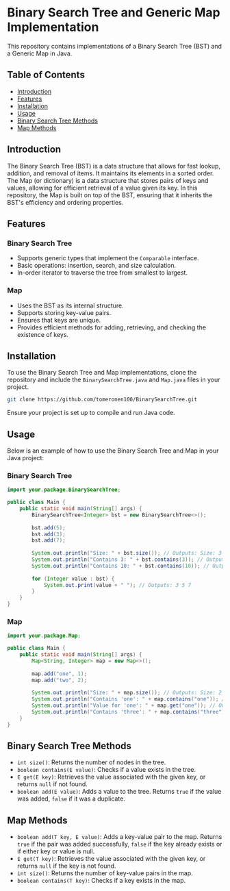 # Binary Search Tree and Generic Map Implementation

This repository contains implementations of a Binary Search Tree (BST) and a Generic Map in Java. 

## Table of Contents
- [Introduction](#introduction)
- [Features](#features)
- [Installation](#installation)
- [Usage](#usage)
- [Binary Search Tree Methods](#binary-search-tree-methods)
- [Map Methods](#map-methods)

## Introduction

The Binary Search Tree (BST) is a data structure that allows for fast lookup, addition, and removal of items. It maintains its elements in a sorted order. The Map (or dictionary) is a data structure that stores pairs of keys and values, allowing for efficient retrieval of a value given its key. In this repository, the Map is built on top of the BST, ensuring that it inherits the BST's efficiency and ordering properties.

## Features

### Binary Search Tree
- Supports generic types that implement the `Comparable` interface.
- Basic operations: insertion, search, and size calculation.
- In-order iterator to traverse the tree from smallest to largest.

### Map
- Uses the BST as its internal structure.
- Supports storing key-value pairs.
- Ensures that keys are unique.
- Provides efficient methods for adding, retrieving, and checking the existence of keys.

## Installation

To use the Binary Search Tree and Map implementations, clone the repository and include the `BinarySearchTree.java` and `Map.java` files in your project.

```bash
git clone https://github.com/tomeronen100/BinarySearchTree.git
```

Ensure your project is set up to compile and run Java code.

## Usage

Below is an example of how to use the Binary Search Tree and Map in your Java project:

### Binary Search Tree

```java
import your.package.BinarySearchTree;

public class Main {
    public static void main(String[] args) {
        BinarySearchTree<Integer> bst = new BinarySearchTree<>();
        
        bst.add(5);
        bst.add(3);
        bst.add(7);
        
        System.out.println("Size: " + bst.size()); // Outputs: Size: 3
        System.out.println("Contains 3: " + bst.contains(3)); // Outputs: Contains 3: true
        System.out.println("Contains 10: " + bst.contains(10)); // Outputs: Contains 10: false
        
        for (Integer value : bst) {
            System.out.print(value + " "); // Outputs: 3 5 7
        }
    }
}
```

### Map

```java
import your.package.Map;

public class Main {
    public static void main(String[] args) {
        Map<String, Integer> map = new Map<>();
        
        map.add("one", 1);
        map.add("two", 2);
        
        System.out.println("Size: " + map.size()); // Outputs: Size: 2
        System.out.println("Contains 'one': " + map.contains("one")); // Outputs: Contains 'one': true
        System.out.println("Value for 'one': " + map.get("one")); // Outputs: Value for 'one': 1
        System.out.println("Contains 'three': " + map.contains("three")); // Outputs: Contains 'three': false
    }
}
```

## Binary Search Tree Methods

- `int size()`: Returns the number of nodes in the tree.
- `boolean contains(E value)`: Checks if a value exists in the tree.
- `E get(E key)`: Retrieves the value associated with the given key, or returns `null` if not found.
- `boolean add(E value)`: Adds a value to the tree. Returns `true` if the value was added, `false` if it was a duplicate.

## Map Methods

- `boolean add(T key, E value)`: Adds a key-value pair to the map. Returns `true` if the pair was added successfully, `false` if the key already exists or if either key or value is null.
- `E get(T key)`: Retrieves the value associated with the given key, or returns `null` if the key is not found.
- `int size()`: Returns the number of key-value pairs in the map.
- `boolean contains(T key)`: Checks if a key exists in the map.
